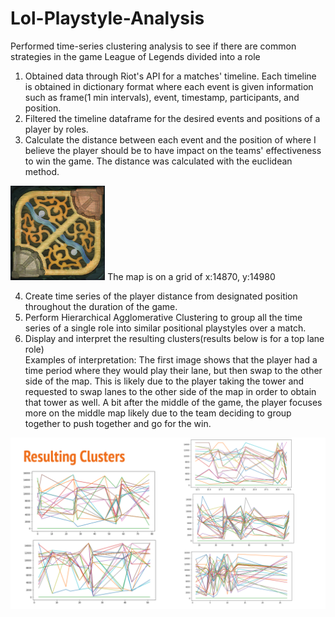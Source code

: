 # Lol-Playstyle-Analysis
Performed time-series clustering analysis to see if there are common strategies in the game League of Legends divided into a role

1. Obtained data through Riot's API for a matches' timeline. Each timeline is obtained in dictionary format where each event is given information such as frame(1 min intervals), event, timestamp, participants, and position.
2. Filtered the timeline dataframe for the desired events and positions of a player by roles.
3. Calculate the distance between each event and the position of where I believe the player should be to have impact on the teams' effectiveness to win the game. The distance was calculated with the euclidean method.

<img src='map11.png' width="30%"/>
  The map is on a grid of x:14870, y:14980

4. Create time series of the player distance from designated position throughout the duration of the game.
5. Perform Hierarchical Agglomerative Clustering to group all the time series of a single role into similar positional playstyles over a match.
6. Display and interpret the resulting clusters(results below is for a top lane role)
   <br>Examples of interpretation: The first image shows that the player had a time period where they would play their lane, but then swap to the other side of the map. This is likely due to the player taking the tower and requested to swap lanes to the other side of the map in order to obtain that tower as well. A bit after the middle of the game, the player focuses more on the middle map likely due to the team deciding to group together to push together and go for the win.

<img src='Resulting Clusters.png'/>
